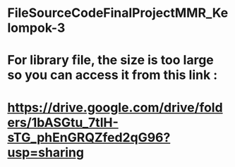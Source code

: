 # FileSourceCodeFinalProjectMMR_Kelompok-3

# For library file, the size is too large so you can access it from this link :

# https://drive.google.com/drive/folders/1bASGtu_7tlH-sTG_phEnGRQZfed2qG96?usp=sharing
